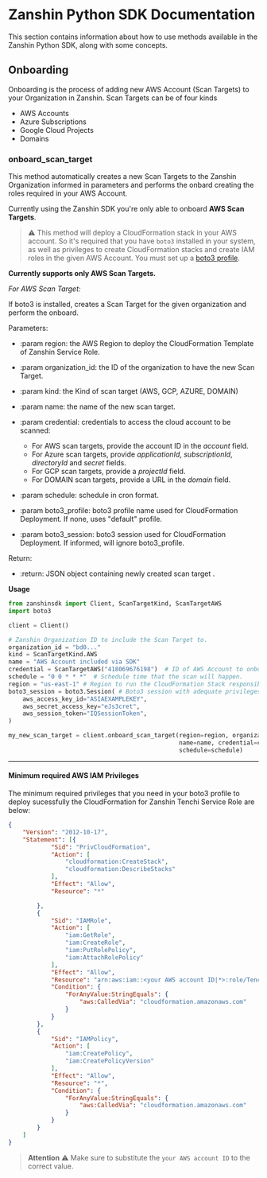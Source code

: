 # Zanshin Python SDK Documentation

This section contains information about how to use methods available in the Zanshin Python SDK, along with some concepts.

## Onboarding

Onboarding is the process of adding new AWS Account (Scan Targets) to your Organization in Zanshin.
Scan Targets can be of four kinds
- AWS Accounts 
- Azure Subscriptions
- Google Cloud Projects
- Domains

### onboard_scan_target

This method automatically creates a new Scan Targets to the Zanshin Organization informed in parameters and performs the onbard creating the roles required in your AWS Account.

Currently using the Zanshin SDK you're only able to onboard **AWS Scan Targets**.

> :warning: This method will deploy a CloudFormation stack in your AWS account. So it's required that you have `boto3` installed in your system, as well as privileges to create CloudFormation stacks and create IAM roles in the given AWS Account.
> You must set up a [boto3 profile](https://boto3.amazonaws.com/v1/documentation/api/latest/guide/configuration.html#using-a-configuration-file).


**Currently supports only AWS Scan Targets.**

_For AWS Scan Target:_
	
If boto3 is installed, creates a Scan Target for the given organization and perform the onboard.

Parameters:

- :param region: the AWS Region to deploy the CloudFormation Template of Zanshin Service Role.
- :param organization_id: the ID of the organization to have the new Scan Target.
- :param kind: the Kind of scan target (AWS, GCP, AZURE, DOMAIN)
- :param name: the name of the new scan target.
- :param credential: credentials to access the cloud account to be scanned:
	* For AWS scan targets, provide the account ID in the *account* field.
	* For Azure scan targets, provide *applicationId*, *subscriptionId*, *directoryId* and *secret* fields.
	* For GCP scan targets, provide a *projectId* field.
	* For DOMAIN scan targets, provide a URL in the *domain* field.

- :param schedule: schedule in cron format.
- :param boto3_profile: boto3 profile name used for CloudFormation Deployment. If none, uses \"default\" profile.
- :param boto3_session: boto3 session used for CloudFormation Deployment. If informed, will ignore boto3_profile.

Return:

- :return: JSON object containing newly created scan target .


**Usage**

```python
from zanshinsdk import Client, ScanTargetKind, ScanTargetAWS
import boto3

client = Client()

# Zanshin Organization ID to include the Scan Target to.
organization_id = "bd0..."
kind = ScanTargetKind.AWS
name = "AWS Account included via SDK"
credential = ScanTargetAWS("418069676198")  # ID of AWS Account to onboard.
schedule = "0 0 * * *"  # Schedule time that the scan will happen.
region = "us-east-1" # Region to run the CloudFormation Stack responsible for onboarding.
boto3_session = boto3.Session( # Boto3 session with adequate privileges
    aws_access_key_id="ASIAEXAMPLEKEY",
    aws_secret_access_key="eJs3cret",
    aws_session_token="IQSessionToken",
)

my_new_scan_target = client.onboard_scan_target(region=region, organization_id=organization_id, kind=kind, 
                                                name=name, credential=credential, boto3_session=boto3_session, 
                                                schedule=schedule)


```
---

#### Minimum required AWS IAM Privileges

The minimum required privileges that you need in your boto3 profile to deploy sucessfully the CloudFormation for Zanshin Tenchi Service Role are below:
```json
{
	"Version": "2012-10-17",
	"Statement": [{
			"Sid": "PrivCloudFormation",
			"Action": [
				"cloudformation:CreateStack",
				"cloudformation:DescribeStacks"
			],
			"Effect": "Allow",
			"Resource": "*"

		},
		{
			"Sid": "IAMRole",
			"Action": [
				"iam:GetRole",
				"iam:CreateRole",
				"iam:PutRolePolicy",
				"iam:AttachRolePolicy"
			],
			"Effect": "Allow",
			"Resource": "arn:aws:iam::<your AWS account ID|*>:role/Tenchi-Zanshin-Service-Role",
			"Condition": {
				"ForAnyValue:StringEquals": {
					"aws:CalledVia": "cloudformation.amazonaws.com"
				}
			}
		},
		{
			"Sid": "IAMPolicy",
			"Action": [
				"iam:CreatePolicy",
				"iam:CreatePolicyVersion"
			],
			"Effect": "Allow",
			"Resource": "*",
			"Condition": {
				"ForAnyValue:StringEquals": {
					"aws:CalledVia": "cloudformation.amazonaws.com"
				}
			}
		}
	]
}
```

> **Attention**
> :warning: Make sure to substitute the `your AWS account ID` to the correct value.

